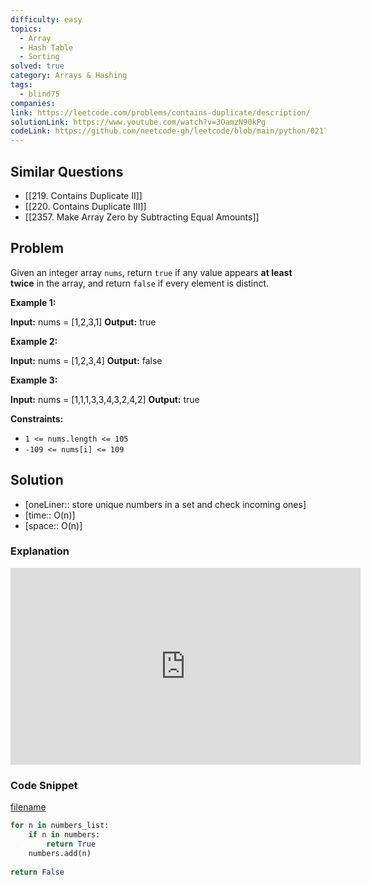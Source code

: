 ```yaml
---
difficulty: easy
topics:
  - Array
  - Hash Table
  - Sorting
solved: true
category: Arrays & Hashing
tags:
  - blind75
companies: 
link: https://leetcode.com/problems/contains-duplicate/description/
solutionLink: https://www.youtube.com/watch?v=3OamzN90kPg
codeLink: https://github.com/neetcode-gh/leetcode/blob/main/python/0217-contains-duplicate.py
---
```

## Similar Questions

- [[219. Contains Duplicate II]]
- [[220. Contains Duplicate III]]
- [[2357. Make Array Zero by Subtracting Equal Amounts]]
## Problem

Given an integer array `nums`, return `true` if any value appears **at least twice** in the array, and return `false` if every element is distinct.

**Example 1:**

**Input:** nums = [1,2,3,1]
**Output:** true

**Example 2:**

**Input:** nums = [1,2,3,4]
**Output:** false

**Example 3:**

**Input:** nums = [1,1,1,3,3,4,3,2,4,2]
**Output:** true

**Constraints:**

- `1 <= nums.length <= 105`
- `-109 <= nums[i] <= 109`
## Solution

- [oneLiner:: store unique numbers in a set and check incoming ones]
- [time:: O(n)]
- [space:: O(n)]

### Explanation

<iframe width="560" height="315" src="https://www.youtube.com/embed/3OamzN90kPg?si=EJn90cCRUKa_-TG2" title="YouTube video player" frameborder="0" allow="accelerometer; autoplay; clipboard-write; encrypted-media; gyroscope; picture-in-picture; web-share" referrerpolicy="strict-origin-when-cross-origin" allowfullscreen></iframe>

### Code Snippet

[filename](file:///C:/Users/57301/Documents/projects/grinding)

```python
for n in numbers_list:
	if n in numbers:
		return True
	numbers.add(n)
    
return False
```